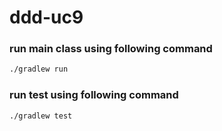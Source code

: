 # ddd-uc9

### run main class using following command
```bash
./gradlew run
```

### run test using following command
```bash
./gradlew test
```
